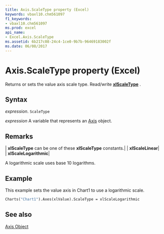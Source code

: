 ```yaml
---
title: Axis.ScaleType property (Excel)
keywords: vbaxl10.chm561097
f1_keywords:
- vbaxl10.chm561097
ms.prod: excel
api_name:
- Excel.Axis.ScaleType
ms.assetid: 6b217c08-24c4-1ce0-9b7b-96469183002f
ms.date: 06/08/2017
---
```



# Axis.ScaleType property (Excel)

Returns or sets the value axis scale type. Read/write  **[xlScaleType](Excel.XlScaleType.md)** .


## Syntax

 _expression_. `ScaleType`

 _expression_ A variable that represents an [Axis](Excel.Axis-graph-object.md) object.


## Remarks



| **xlScaleType** can be one of these **xlScaleType** constants.|
| **xlScaleLinear**|
| **xlScaleLogarithmic**|

A logarithmic scale uses base 10 logarithms.


## Example

This example sets the value axis in Chart1 to use a logarithmic scale.


```vb
Charts("Chart1").Axes(xlValue).ScaleType = xlScaleLogarithmic
```


## See also


[Axis Object](Excel.Axis(object).md)


